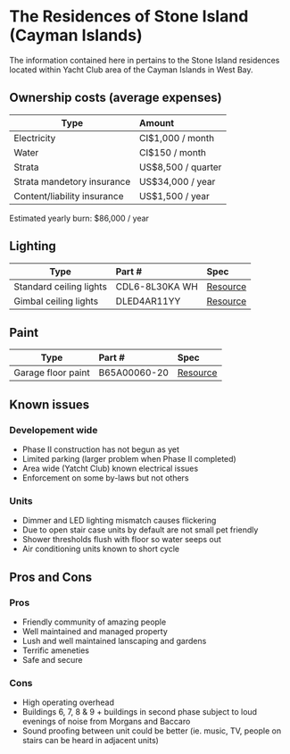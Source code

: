 # The Residences of Stone Island (Cayman Islands)

The information contained here in pertains to the Stone Island residences located within Yacht Club area of the Cayman Islands in West Bay. 

## Ownership costs (average expenses)

| Type  | Amount         | 
| ----- |:-------------- |
| Electricity | CI$1,000 / month |
| Water | CI$150 / month |
| Strata | US$8,500 / quarter |
| Strata mandetory insurance | US$34,000 / year |
| Content/liability insurance | US$1,500 / year |

Estimated yearly burn: $86,000 / year

## Lighting

| Type                    | Part #         | Spec  |
| ----------------------- |:-------------- | :----- |
| Standard ceiling lights | CDL6-8L30KA WH | [Resource](https://github.com/sagewrk/stone-island/blob/main/pdf/standard-ceiling-lights.pdf) |
| Gimbal ceiling lights   | DLED4AR11YY    | [Resource](https://github.com/sagewrk/stone-island/blob/main/pdf/ceiling-lights.pdf) |

## Paint

| Type                | Part #           | Spec  |
| ------------------- |:------------- | :----- |
| Garage floor paint  | B65A00060-20  | [Resource](https://www.sherwin-williams.com/architects-specifiers-designers/products/armorseal-rexthane-i?itemCatentryId=18424) |

## Known issues

### Developement wide
* Phase II construction has not begun as yet
* Limited parking (larger problem when Phase II completed)
* Area wide (Yatcht Club) known electrical issues
* Enforcement on some by-laws but not others

### Units
* Dimmer and LED lighting mismatch causes flickering
* Due to open stair case units by default are not small pet friendly
* Shower thresholds flush with floor so water seeps out
* Air conditioning units known to short cycle

## Pros and Cons

### Pros

* Friendly community of amazing people
* Well maintained and managed property
* Lush and well maintained lanscaping and gardens
* Terrific ameneties
* Safe and secure

### Cons

* High operating overhead
* Buildings 6, 7, 8 & 9 + buildings in second phase subject to loud evenings of noise from Morgans and Baccaro
* Sound proofing between unit could be better (ie. music, TV, people on stairs can be heard in adjacent units)
